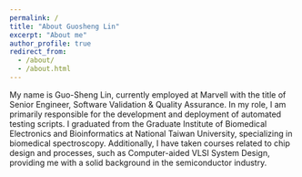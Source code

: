 ```yaml
---
permalink: /
title: "About Guosheng Lin"
excerpt: "About me"
author_profile: true
redirect_from: 
  - /about/
  - /about.html
---
```


My name is Guo-Sheng Lin, currently employed at Marvell with the title of Senior Engineer, Software Validation & Quality Assurance. In my role, I am primarily responsible for the development and deployment of automated testing scripts. I graduated from the Graduate Institute of Biomedical Electronics and Bioinformatics at National Taiwan University, specializing in biomedical spectroscopy. Additionally, I have taken courses related to chip design and processes, such as Computer-aided VLSI System Design, providing me with a solid background in the semiconductor industry.

